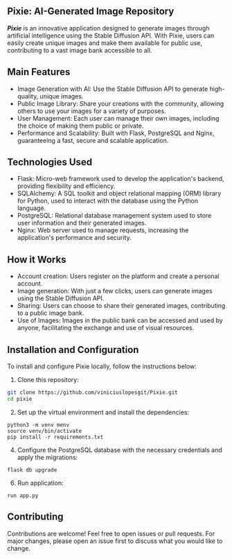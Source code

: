 ## Pixie: AI-Generated Image Repository

***Pixie*** is an innovative application designed to generate images through artificial intelligence using the Stable Diffusion API. With Pixie, users can easily create unique images and make them available for public use, contributing to a vast image bank accessible to all.

## Main Features

- Image Generation with AI: Use the Stable Diffusion API to generate high-quality, unique images.
- Public Image Library: Share your creations with the community, allowing others to use your images for a variety of purposes.
- User Management: Each user can manage their own images, including the choice of making them public or private.
- Performance and Scalability: Built with Flask, PostgreSQL and Nginx, guaranteeing a fast, secure and scalable application.

## Technologies Used

- Flask: Micro-web framework used to develop the application's backend, providing flexibility and efficiency.
- SQLAlchemy: A SQL toolkit and object relational mapping (ORM) library for Python, used to interact with the database using the Python language.
- PostgreSQL: Relational database management system used to store user information and their generated images.
- Nginx: Web server used to manage requests, increasing the application's performance and security.

## How it Works

- Account creation: Users register on the platform and create a personal account.
- Image generation: With just a few clicks, users can generate images using the Stable Diffusion API.
- Sharing: Users can choose to share their generated images, contributing to a public image bank.
- Use of Images: Images in the public bank can be accessed and used by anyone, facilitating the exchange and use of visual resources.

## Installation and Configuration

To install and configure Pixie locally, follow the instructions below:

1. Clone this repository:
``` bash
git clone https://github.com/viniciuslopesgit/Pixie.git
cd pixie
```
2. Set up the virtual environment and install the dependencies:
```
python3 -m venv menv
source venv/bin/activate
pip install -r requirements.txt
```
4. Configure the PostgreSQL database with the necessary credentials and apply the migrations:
```
flask db upgrade
```
6. Run application:
```
run app.py
```

## Contributing
Contributions are welcome! Feel free to open issues or pull requests. For major changes, please open an issue first to discuss what you would like to change.
